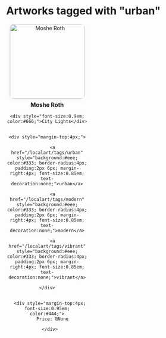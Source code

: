 # Artworks tagged with "urban"

<div id="tag-grid" style="display: flex; flex-wrap: wrap; gap: 32px; justify-content: flex-start;">

  <div class="artist-card" style="text-align:center; width:220px; margin-bottom:32px; position:relative;">
    <a href="/localart/artists/mosheroth/image/WhatsApp%20Image%202025-06-23%20at%2000.07.24" style="display:inline-block;">
      <span style="position:relative; display:inline-block;">
        <img src="/localart/assets/artists/mosheroth/WhatsApp%20Image%202025-06-23%20at%2000.07.24.jpeg" alt="Moshe Roth" style="width:200px; height:200px; object-fit:cover; border-radius:8px; box-shadow:0 2px 8px #0001;" />
      </span>
    </a>
    <div style="margin-top:8px; font-weight:bold; font-size:1.1em;">
      <a href="/localart/artists/mosheroth.md" style="text-decoration:none; color:inherit;">Moshe Roth</a>
    </div>
    
    <div style="font-size:0.9em; color:#666;">City Lights</div>
    
    
    <div style="margin-top:4px;">
      
        <a href="/localart/tags/urban" style="background:#eee; color:#333; border-radius:4px; padding:2px 6px; margin-right:4px; font-size:0.85em; text-decoration:none;">urban</a>
      
        <a href="/localart/tags/modern" style="background:#eee; color:#333; border-radius:4px; padding:2px 6px; margin-right:4px; font-size:0.85em; text-decoration:none;">modern</a>
      
        <a href="/localart/tags/vibrant" style="background:#eee; color:#333; border-radius:4px; padding:2px 6px; margin-right:4px; font-size:0.85em; text-decoration:none;">vibrant</a>
      
    </div>
    
    
      <div style="margin-top:4px; font-size:0.95em; color:#444;">
        Price: ₪None
        
      </div>
    
  </div>

</div>